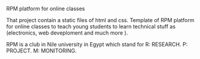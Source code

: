 RPM platform for online classes

That project contain a static files of html and css. 
Template of RPM platform for online classes to teach young students to learn technical stuff as (electronics, web deveploment and much more ).

RPM is a club in Nile university in Egypt which stand for 
R: RESEARCH.
P: PROJECT.
M: MONITORING.
